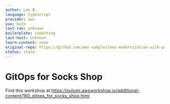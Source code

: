 ```yaml
---
author: Lee B.
language: typescript
provider: aws
use: both
last-ran: unknown
boilerplate: something
last-host: unknown
learn-content: none
original-repo: https://github.com/aws-samples/aws-modernization-with-pulumi/tree/master/content
status: stale
---
```


# GitOps for Socks Shop

Find this workshop at https://pulumi.awsworkshop.io/additional-content/160_gitops_for_socks_shop.html